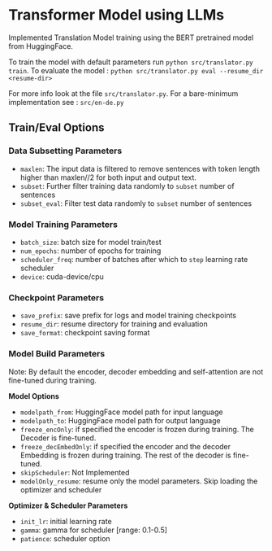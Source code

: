 # Transformer Model using LLMs


Implemented Translation Model training using the BERT pretrained model from HuggingFace.

To train the model with default parameters run `python src/translator.py train`. To evaluate the model : `python src/translator.py eval --resume_dir <resume-dir>`

For more info look at the file `src/translator.py`. For a bare-minimum implementation see : `src/en-de.py`

## Train/Eval Options

### Data Subsetting Parameters
- `maxlen`: The input data is filtered to remove sentences with token length higher than maxlen//2 for both input and output text.
- `subset`: Further filter training data randomly to `subset` number of sentences
- `subset_eval`: Filter test data randomly to `subset` number of sentences

### Model Training Parameters
- `batch_size`: batch size for model train/test
- `num_epochs`: number of epochs for training
- `scheduler_freq`: number of batches after which to `step` learning rate scheduler
- `device`: cuda-device/cpu

### Checkpoint Parameters
- `save_prefix`: save prefix for logs and model training checkpoints
- `resume_dir`: resume directory for training and evaluation
- `save_format`: checkpoint saving format

### Model Build Parameters
 Note: By default the encoder, decoder embedding and self-attention are not fine-tuned during training.

**Model Options**
- `modelpath_from`: HuggingFace model path for input language
- `modelpath_to`: HuggingFace model path for output language
- `freeze_encOnly`: if specified the encoder is frozen during training. The Decoder is fine-tuned.
- `freeze_decEmbedOnly`: if specified the encoder and the decoder Embedding is frozen during training. The rest of the decoder is fine-tuned.
- `skipScheduler`: Not Implemented
- `modelOnly_resume`: resume only the model parameters. Skip loading the optimizer and scheduler

**Optimizer & Scheduler Parameters**
- `init_lr`: initial learning rate
- `gamma`: gamma for scheduler [range: 0.1-0.5]
- `patience`: scheduler option
